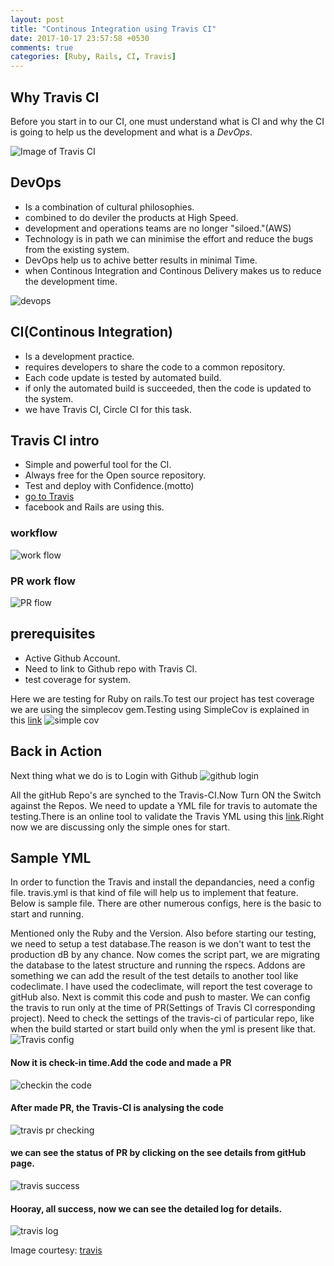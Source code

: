 ```yaml
---
layout: post
title: "Continous Integration using Travis CI"
date: 2017-10-17 23:57:58 +0530
comments: true
categories: [Ruby, Rails, CI, Travis]
---
```


## Why Travis CI

Before you start in to our CI, one must understand what is CI and why the CI is going to help us the development and what is a *DevOps*.

![Image of Travis CI](images/travis_logo.png)

## DevOps
* Is a combination of cultural philosophies.
* combined to do deviler the products at High Speed.
* development and operations teams are no longer "siloed."(AWS)
* Technology is in path we can minimise the effort and reduce the bugs from the existing system.
* DevOps help us to achive better results in minimal Time.
* when Continous Integration and Continous Delivery makes us to reduce the development time.

![devops](images/travis_devops.jpeg)

## CI(Continous Integration)
* Is a development practice.
* requires developers to share the code to a common repository.
* Each code update is tested by automated build.
* if only the automated build is succeeded, then the code is updated to the system.
* we have Travis CI, Circle CI for this task.

## Travis CI intro
* Simple and powerful tool for the CI.
* Always free for the Open source repository.
* Test and deploy with Confidence.(motto)
*  [go to Travis](https://www.travis-ci.org/)
* facebook and Rails are using this.

### workflow
![work flow](images/travis_work_flow.png)
### PR work flow
![PR flow](images/travis_pr_workflow.png) 

## prerequisites
* Active Github Account.
* Need to link to Github repo with Travis CI.
* test coverage for system.

Here we are testing for Ruby on rails.To test our project has test coverage we are using the simplecov gem.Testing using SimpleCov is explained in this [link](https://anoobbava.wordpress.com/2017/10/03/find-test-coverage-locally/)
![simple cov](images/travis_simple_cov.png)
## Back in Action
Next thing what we do is to Login with Github
![github login](images/travis_sigin-with-gituhb.png)

All the gitHub Repo's are synched to the Travis-CI.Now Turn ON the Switch against the Repos. We need to update a YML file for travis to automate the testing.There is an online tool to validate the Travis YML using this [link](https://lint.travis-ci.org/).Right now we are discussing only the simple ones for start.

## Sample YML
In order to function the Travis and install the depandancies, need a config file. travis.yml is that kind of file will help us to implement that feature. Below is sample file. There are other numerous configs, here is the basic to start and running.
<script src="https://gist.github.com/anoobbava/712777537f3d2653db2819b5add3402c.js"></script>

Mentioned only the Ruby and the Version. Also before starting our testing, we need to setup a test database.The reason is we don't want to test the production dB by any chance. Now comes the script part, we are migrating the database to the latest structure and running the rspecs. Addons are something we can add the result of the test details to another tool like codeclimate. I have used the codeclimate, will report the test coverage to gitHub also. Next is commit this code and push to master. We can config the travis to run only at the time of PR(Settings of Travis CI corresponding project).
Need to check the settings of the travis-ci of particular repo, like when the build started or start build only when the yml is present like that.
![Travis config](images/travis_settings.png)

#### Now it is check-in time.Add the code and made a PR

![checkin the code](images/travis_checkin.png)

#### After made PR, the Travis-CI is analysing the code

![travis pr checking](images/travis_pr_checking.png)
#### we can see the status of PR by clicking on the see details from gitHub page.

![travis success](images/travis_success.png)
#### Hooray, all success, now we can see the detailed log for details.

![travis log](images/travis_log.png)

Image courtesy: [travis](https://www.travis-ci.org/)